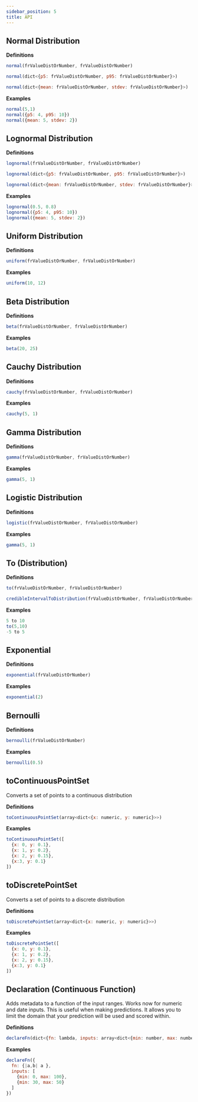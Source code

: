 ```yaml
---
sidebar_position: 5
title: API
---
```

## Normal Distribution

**Definitions**  
```javascript
normal(frValueDistOrNumber, frValueDistOrNumber)
```
```javascript
normal(dict<{p5: frValueDistOrNumber, p95: frValueDistOrNumber}>)
```
```javascript
normal(dict<{mean: frValueDistOrNumber, stdev: frValueDistOrNumber}>)
```

**Examples**
```javascript
normal(5,1)
normal({p5: 4, p95: 10})
normal({mean: 5, stdev: 2})
```

## Lognormal Distribution

**Definitions**  
```javascript
lognormal(frValueDistOrNumber, frValueDistOrNumber)
```
```javascript
lognormal(dict<{p5: frValueDistOrNumber, p95: frValueDistOrNumber}>)
```
```javascript
lognormal(dict<{mean: frValueDistOrNumber, stdev: frValueDistOrNumber}>)
```

**Examples**
```javascript
lognormal(0.5, 0.8)
lognormal({p5: 4, p95: 10})
lognormal({mean: 5, stdev: 2})
```

## Uniform Distribution

**Definitions**  
```javascript
uniform(frValueDistOrNumber, frValueDistOrNumber)
```

**Examples**
```javascript
uniform(10, 12)
```

## Beta Distribution

**Definitions**  
```javascript
beta(frValueDistOrNumber, frValueDistOrNumber)
```

**Examples**
```javascript
beta(20, 25)
```

## Cauchy Distribution

**Definitions**  
```javascript
cauchy(frValueDistOrNumber, frValueDistOrNumber)
```

**Examples**
```javascript
cauchy(5, 1)
```

## Gamma Distribution

**Definitions**  
```javascript
gamma(frValueDistOrNumber, frValueDistOrNumber)
```

**Examples**
```javascript
gamma(5, 1)
```

## Logistic Distribution

**Definitions**  
```javascript
logistic(frValueDistOrNumber, frValueDistOrNumber)
```

**Examples**
```javascript
gamma(5, 1)
```

## To (Distribution)

**Definitions**  
```javascript
to(frValueDistOrNumber, frValueDistOrNumber)
```
```javascript
credibleIntervalToDistribution(frValueDistOrNumber, frValueDistOrNumber)
```

**Examples**
```javascript
5 to 10
to(5,10)
-5 to 5
```

## Exponential

**Definitions**  
```javascript
exponential(frValueDistOrNumber)
```

**Examples**
```javascript
exponential(2)
```

## Bernoulli

**Definitions**  
```javascript
bernoulli(frValueDistOrNumber)
```

**Examples**
```javascript
bernoulli(0.5)
```

## toContinuousPointSet
Converts a set of points to a continuous distribution

**Definitions**  
```javascript
toContinuousPointSet(array<dict<{x: numeric, y: numeric}>>)
```

**Examples**
```javascript
toContinuousPointSet([
  {x: 0, y: 0.1},
  {x: 1, y: 0.2},
  {x: 2, y: 0.15},
  {x:3, y: 0.1}
])
```

## toDiscretePointSet
Converts a set of points to a discrete distribution

**Definitions**  
```javascript
toDiscretePointSet(array<dict<{x: numeric, y: numeric}>>)
```

**Examples**
```javascript
toDiscretePointSet([
  {x: 0, y: 0.1},
  {x: 1, y: 0.2},
  {x: 2, y: 0.15},
  {x:3, y: 0.1}
])
```

## Declaration (Continuous Function)
Adds metadata to a function of the input ranges. Works now for numeric and date inputs. This is useful when making predictions. It allows you to limit the domain that your prediction will be used and scored within.

**Definitions**  
```javascript
declareFn(dict<{fn: lambda, inputs: array<dict<{min: number, max: number}>>}>)
```

**Examples**
```javascript
declareFn({
  fn: {|a,b| a },
  inputs: [
    {min: 0, max: 100},
    {min: 30, max: 50}
  ]
})
```